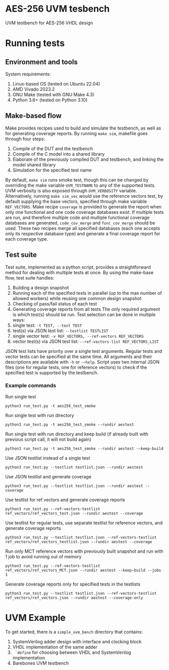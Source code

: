 # AES-256 UVM tesbench

UVM testbench for AES-256 VHDL design

# Running tests
## Environment and tools
System requirements:
1. Linux-based OS (tested on Ubuntu 22.04)
2. AMD Vivado 2023.2
3. GNU Make (tested with GNU Make 4.3)
4. Python 3.6+ (tested on Python 3.10)

## Make-based flow
Make provides recipes used to build and simulate the testbench, as well as for generating coverage reports. By running `make sim`, makefile goes through four steps:
1. Compile of the DUT and the testbench
2. Compile of the C model into a shared library
3. Elaborate of the previously compiled DUT and testbench, and linking the model shared library
4. Simulation for the specified test name

By default, `make sim` runs smoke test, though this can be changed by overriding the make variable `UVM_TESTNAME` to any of the supported tests. UVM verbosity is also exposed through `UVM_VERBOSITY` variable. Alternatively, running `make sim_vec` would use the reference vectors test, by default supplying the base vectors, specified through make variable `REF_VECTORS`. Make recipe `coverage` is provided to generate the report when only one functional and one code coverage databases exist. If multiple tests are run, and therefore multiple code and multiple functional coverage databases are generated, `code_cov_merge` and `func_cov_merge` should be used. These two recipes merge all specified databases (each one accepts only its respective database type) and generate a final coverage report for each coverage type.

## Test suite
Test suite, implemented as a python script, provides a straightforward method for dealing with multiple tests at once. By using the make-base flow, test suite handles:
1. Building a design snapshot
2. Running each of the specified tests in parallel (up to the max number of allowed workers) while reusing one common design snapshot
3. Checking of pass/fail status of each test
4. Generating coverage reports from all tests
The only required argument is which test(s) should be run. Test selection can be done in multiple ways:
1. single test: `-t TEST, --test TEST`
2. test(s) via JSON test list: `--testlist TESTLIST`
3. single vector test: `-v REF_VECTORS, --ref-vectors REF_VECTORS`
4. vector test(s) via JSON test list: `--ref-vectors-list REF_VECTORS_LIST`

JSON test lists have priority over a single test arguments. Regular tests and vector tests can be specified at the same time. All arguments and their descriptions are available with `-h` or `-–help`. Script uses two internal JSON files (one for regular tests, one for reference vectors) to check if the specified test is supported by the testbench. 

### Example commands
Run single test  
```
python3 run_test.py -t aes256_test_smoke
```

Run single test with run directory
```
python3 run_test.py -t aes256_test_smoke --rundir aestest
```

Run single test with run directory and keep build (if already built with previous script call, it will not build
again)
```
python3 run_test.py -t aes256_test_smoke --rundir aestest -–keep-build
```

Use JSON testlist instead of a single test
```
python3 run_test.py --testlist testlist.json --rundir aestest
```

Use JSON testlist and generate coverage
```
python3 run_test.py --testlist testlist.json --rundir aestest --coverage
```

Use testlist for ref vectors and generate coverage reports
```
python3 run_test.py --ref-vectors-testlist ref_vectors/ref_vectors_test.json --rundir aestest --coverage
```

Use testlist for regular tests, use separate testlist for reference vectors, and generate coverage reports
```
python3 run_test.py --testlist testlist.json --ref-vectors-testlist ref_vectors/ref_vectors_testlist.json --rundir aestest --coverage
```

Run only MCT reference vectors with previously built snapshot and run with 1 job to avoid running out of memory
```
python3 run_test.py --ref-vectors-testlist ref_vectors/ref_vectors_MCT.json --rundir aestest --keep-build --jobs 1
```

Generate coverage reports only for specified tests in the testlists
```
python3 run_test.py --testlist testlist.json --ref-vectors-testlist ref_vectors/ref_vectors.json --rundir aestest --coverage-only
```

# UVM Example
To get started, there is a `simple_uvm_bench` directory that contains:
1. SystemVerilog adder design with interface and clocking block
2. VHDL implementation of the same adder
3. ``` `define``` for choosing between VHDL and SystemVerilog implementation 
4. Barebones UVM testbench 
